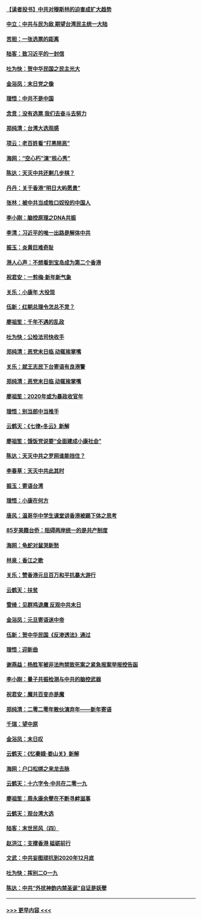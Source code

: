 #### [【读者投书】中共对穆斯林的迫害成扩大趋势](../pages/nsc993/n11791371.md?t=01141844) 
#### [中立：中共与民为敌 期望台湾民主统一大陆](../pages/nsc993/n11790392.md?t=01141844) 
#### [苦胆：一张选票的距离](../pages/nsc993/n11788914.md?t=01141844) 
#### [陆客：致习近平的一封信](../pages/nsc993/n11788867.md?t=01141844) 
#### [吐为快：贺中华民国之民主光大](../pages/nsc993/n11788618.md?t=01141844) 
#### [金浴凤：末日党之像](../pages/nsc993/n11787475.md?t=01141844) 
#### [理悟：中共不是中国](../pages/nsc993/n11787463.md?t=01141844) 
#### [念贲：没有选票  我们去奋斗去努力](../pages/nsc993/n11787398.md?t=01141844) 
#### [郑纯清：台湾大选观感](../pages/nsc993/n11786210.md?t=01141844) 
#### [项云：老百姓看“打黑除恶”](../pages/nsc993/n11785398.md?t=01141844) 
#### [海网：“空心朽”演“核心秀”](../pages/nsc993/n11783874.md?t=01141844) 
#### [陈达：天灭中共还剩几步棋？](../pages/nsc993/n11783719.md?t=01141844) 
#### [丹丹：关于香港“明日大屿愿景”](../pages/nsc993/n11783273.md?t=01141844) 
#### [张林：被中共当成牲口奴役的中国人](../pages/nsc993/n11782397.md?t=01141844) 
#### [李小刚：脑控原理之DNA共振](../pages/nsc993/n11780962.md?t=01141844) 
#### [李清：习近平的唯一出路是解体中共](../pages/nsc993/n11780866.md?t=01141844) 
#### [振玉：炎黄巨难奇耻](../pages/nsc993/n11779632.md?t=01141844) 
#### [港人心声：不想看到宝岛成为第二个香港](../pages/nsc993/n11778817.md?t=01141844) 
#### [祝君安：一剪梅‧新年新气象](../pages/nsc993/n11776340.md?t=01141844) 
#### [关乐：小康年 大役现](../pages/nsc993/n11774213.md?t=01141844) 
#### [伍新：红朝总理令怎总不灵？](../pages/nsc993/n11770813.md?t=01141844) 
#### [廖祖笙：千年不遇的乱政](../pages/nsc993/n11770373.md?t=01141844) 
#### [吐为快：公检法司快收手](../pages/nsc993/n11770359.md?t=01141844) 
#### [郑纯清：恶党末日临 动辄挨掌嘴](../pages/nsc993/n11769912.md?t=01141844) 
#### [关乐：就王志民下台寄语有良港警](../pages/nsc993/n11769903.md?t=01141844) 
#### [郑纯清：恶党末日临 动辄挨掌嘴](../pages/nsc993/n11769356.md?t=01141844) 
#### [廖祖笙：2020年或为暴政收官年](../pages/nsc993/n11768216.md?t=01141844) 
#### [理悟：别当郎中当推手](../pages/nsc993/n11768243.md?t=01141844) 
#### [云鹤天：《七律▪冬云》新解](../pages/nsc993/n11768204.md?t=01141844) 
#### [廖祖笙：饿饭党说要“全面建成小康社会”](../pages/nsc993/n11767482.md?t=01141844) 
#### [陈达：天灭中共之罗网谁能挡住？](../pages/nsc993/n11767465.md?t=01141844) 
#### [李春草：天灭中共此其时](../pages/nsc993/n11767452.md?t=01141844) 
#### [振玉：寄语台湾](../pages/nsc993/n11767432.md?t=01141844) 
#### [理悟：小康在何方](../pages/nsc993/n11767394.md?t=01141844) 
#### [唐风：温哥华中学生课堂讲香港被踢下体之思考](../pages/nsc993/n11766848.md?t=01141844) 
#### [85岁美籍台侨：阻碍两岸统一的是共产制度](../pages/nsc993/n11765043.md?t=01141844) 
#### [海网：龟蛇对鼠哭新愁](../pages/nsc993/n11764895.md?t=01141844) 
#### [林泉：香江之歌](../pages/nsc993/n11764415.md?t=01141844) 
#### [关乐：赞香港元旦百万和平抗暴大游行](../pages/nsc993/n11764382.md?t=01141844) 
#### [云鹤天：扶贫](../pages/nsc993/n11764245.md?t=01141844) 
#### [雪绮：见群鸡退鹰  反观中共末日](../pages/nsc993/n11762112.md?t=01141844) 
#### [金浴凤：元旦寄语迷中帝](../pages/nsc993/n11761788.md?t=01141844) 
#### [伍新：贺中华民国《反渗透法》通过](../pages/nsc993/n11761994.md?t=01141844) 
#### [理悟：迎新曲](../pages/nsc993/n11761152.md?t=01141844) 
#### [谢燕益：杨胜军被非法拘禁致死案之紧急报案举报控告函](../pages/nsc993/n11756134.md?t=01141844) 
#### [李小刚：量子共振检测与中共的脑控武器](../pages/nsc993/n11754518.md?t=01141844) 
#### [祝君安：魔共百变亦是魔](../pages/nsc993/n11754469.md?t=01141844) 
#### [郑纯清：二零二零年散伙演弃年——新年寄语](../pages/nsc993/n11754195.md?t=01141844) 
#### [千瑞：望中原](../pages/nsc993/n11754159.md?t=01141844) 
#### [金浴凤：末日叹](../pages/nsc993/n11752359.md?t=01141844) 
#### [云鹤天：《忆秦娥‧娄山关》新解](../pages/nsc993/n11752348.md?t=01141844) 
#### [海网：户口松绑之来龙去脉](../pages/nsc993/n11752328.md?t=01141844) 
#### [云鹤天：十六字令‧中共在二零一九](../pages/nsc993/n11752305.md?t=01141844) 
#### [廖祖笙：周永康余孽在不断寻衅滋事](../pages/nsc993/n11751013.md?t=01141844) 
#### [云鹤天：观台湾大选](../pages/nsc993/n11751007.md?t=01141844) 
#### [陆客：末世民风（四）](../pages/nsc993/n11749203.md?t=01141844) 
#### [赵洪江：支撑香港 砥砺前行](../pages/nsc993/n11748482.md?t=01141844) 
#### [文武：中共妄图顽抗到2020年12月底](../pages/nsc993/n11748446.md?t=01141844) 
#### [吐为快：挥别二O一九](../pages/nsc993/n11748411.md?t=01141844) 
#### [陈达：中共“外扰神韵内禁圣诞”自证是妖孽](../pages/nsc993/n11748226.md?t=01141844) 

----
#### [ >>> 更早内容 <<< ](../indexes/nsc993-earlier.md)
